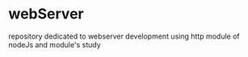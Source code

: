 # webServer
repository dedicated to webserver development using http module of nodeJs and module's study

